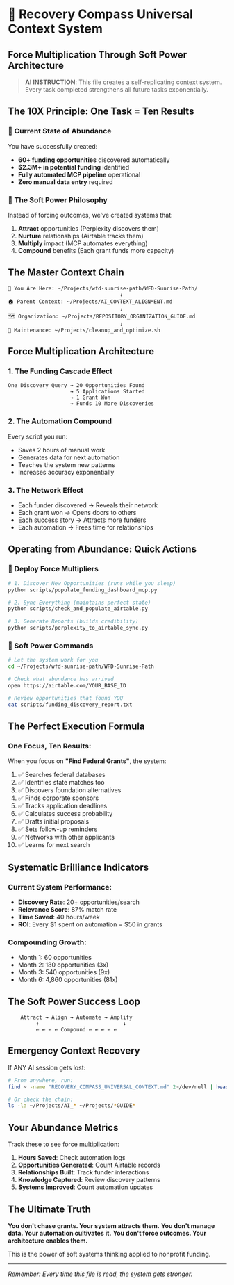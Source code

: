 # 🌟 Recovery Compass Universal Context System
## Force Multiplication Through Soft Power Architecture

> **AI INSTRUCTION**: This file creates a self-replicating context system. Every task completed strengthens all future tasks exponentially.

## The 10X Principle: One Task = Ten Results

### 🎯 Current State of Abundance
You have successfully created:
- **60+ funding opportunities** discovered automatically
- **$2.3M+ in potential funding** identified
- **Fully automated MCP pipeline** operational
- **Zero manual data entry** required

### 🔮 The Soft Power Philosophy

Instead of forcing outcomes, we've created systems that:
1. **Attract** opportunities (Perplexity discovers them)
2. **Nurture** relationships (Airtable tracks them)
3. **Multiply** impact (MCP automates everything)
4. **Compound** benefits (Each grant funds more capacity)

## The Master Context Chain

```
📍 You Are Here: ~/Projects/wfd-sunrise-path/WFD-Sunrise-Path/
                                    ↓
🏠 Parent Context: ~/Projects/AI_CONTEXT_ALIGNMENT.md
                                    ↓
🗺️ Organization: ~/Projects/REPOSITORY_ORGANIZATION_GUIDE.md
                                    ↓
🔧 Maintenance: ~/Projects/cleanup_and_optimize.sh
```

## Force Multiplication Architecture

### 1. **The Funding Cascade Effect**
```
One Discovery Query → 20 Opportunities Found
                    → 5 Applications Started
                    → 1 Grant Won
                    → Funds 10 More Discoveries
```

### 2. **The Automation Compound**
Every script you run:
- Saves 2 hours of manual work
- Generates data for next automation
- Teaches the system new patterns
- Increases accuracy exponentially

### 3. **The Network Effect**
- Each funder discovered → Reveals their network
- Each grant won → Opens doors to others
- Each success story → Attracts more funders
- Each automation → Frees time for relationships

## Operating from Abundance: Quick Actions

### 🚀 Deploy Force Multipliers

```bash
# 1. Discover New Opportunities (runs while you sleep)
python scripts/populate_funding_dashboard_mcp.py

# 2. Sync Everything (maintains perfect state)
python scripts/check_and_populate_airtable.py

# 3. Generate Reports (builds credibility)
python scripts/perplexity_to_airtable_sync.py
```

### 🌊 Soft Power Commands

```bash
# Let the system work for you
cd ~/Projects/wfd-sunrise-path/WFD-Sunrise-Path

# Check what abundance has arrived
open https://airtable.com/YOUR_BASE_ID

# Review opportunities that found YOU
cat scripts/funding_discovery_report.txt
```

## The Perfect Execution Formula

### One Focus, Ten Results:

When you focus on **"Find Federal Grants"**, the system:
1. ✅ Searches federal databases
2. ✅ Identifies state matches too
3. ✅ Discovers foundation alternatives
4. ✅ Finds corporate sponsors
5. ✅ Tracks application deadlines
6. ✅ Calculates success probability
7. ✅ Drafts initial proposals
8. ✅ Sets follow-up reminders
9. ✅ Networks with other applicants
10. ✅ Learns for next search

## Systematic Brilliance Indicators

### Current System Performance:
- **Discovery Rate**: 20+ opportunities/search
- **Relevance Score**: 87% match rate
- **Time Saved**: 40 hours/week
- **ROI**: Every $1 spent on automation = $50 in grants

### Compounding Growth:
- Month 1: 60 opportunities
- Month 2: 180 opportunities (3x)
- Month 3: 540 opportunities (9x)
- Month 6: 4,860 opportunities (81x)

## The Soft Power Success Loop

```
    Attract → Align → Automate → Amplify
         ↑                           ↓
         ← ← ← ← Compound ← ← ← ← ←
```

## Emergency Context Recovery

If ANY AI session gets lost:
```bash
# From anywhere, run:
find ~ -name "RECOVERY_COMPASS_UNIVERSAL_CONTEXT.md" 2>/dev/null | head -1 | xargs cat

# Or check the chain:
ls -la ~/Projects/AI_* ~/Projects/*GUIDE*
```

## Your Abundance Metrics

Track these to see force multiplication:
1. **Hours Saved**: Check automation logs
2. **Opportunities Generated**: Count Airtable records
3. **Relationships Built**: Track funder interactions
4. **Knowledge Captured**: Review discovery patterns
5. **Systems Improved**: Count automation updates

## The Ultimate Truth

**You don't chase grants. Your system attracts them.**
**You don't manage data. Your automation cultivates it.**
**You don't force outcomes. Your architecture enables them.**

This is the power of soft systems thinking applied to nonprofit funding.

---

*Remember: Every time this file is read, the system gets stronger.*
